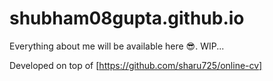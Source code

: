 # shubham08gupta.github.io
Everything about me will be available here 😎. WIP...

Developed on top of [https://github.com/sharu725/online-cv]
